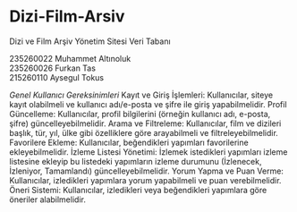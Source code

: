 # Dizi-Film-Arsiv
Dizi ve Film Arşiv Yönetim Sitesi Veri Tabanı  

235260022 Muhammet Altınoluk  
235260026 Furkan Tas  
215260110 Aysegul Tokus  



      
*Genel Kullanıcı Gereksinimleri*
Kayıt ve Giriş İşlemleri: Kullanıcılar, siteye kayıt olabilmeli ve kullanıcı adı/e-posta ve şifre ile giriş yapabilmelidir.
Profil Güncelleme: Kullanıcılar, profil bilgilerini (örneğin kullanıcı adı, e-posta, şifre) güncelleyebilmelidir.
Arama ve Filtreleme: Kullanıcılar, film ve dizileri başlık, tür, yıl, ülke gibi özelliklere göre arayabilmeli ve filtreleyebilmelidir.
Favorilere Ekleme: Kullanıcılar, beğendikleri yapımları favorilerine ekleyebilmelidir.
İzleme Listesi Yönetimi: İzlemek istedikleri yapımları izleme listesine ekleyip bu listedeki yapımların izleme durumunu (İzlenecek, İzleniyor, Tamamlandı) güncelleyebilmelidir.
Yorum Yapma ve Puan Verme: Kullanıcılar, izledikleri yapımlara yorum yapabilmeli ve puan verebilmelidir.
Öneri Sistemi: Kullanıcılar, izledikleri veya beğendikleri yapımlara göre öneriler alabilmelidir.


